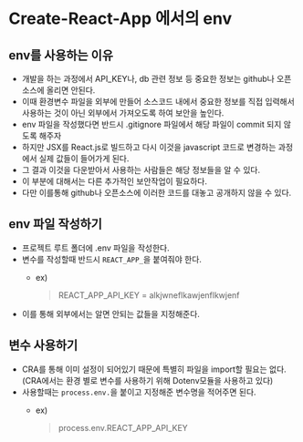 # Create-React-App 에서의 env

## env를 사용하는 이유

 * 개발을 하는 과정에서 API_KEY나, db 관련 정보 등 중요한 정보는 github나 오픈소스에 올리면 안된다.
 * 이때 환경변수 파일을 외부에 만들어 소스코드 내에서 중요한 정보를 직접 입력해서 사용하는 것이 아닌 외부에서 가져오도록 하여 보안을 높인다.
 * env 파일을 작성했다면 반드시 .gitignore 파일에서 해당 파일이 commit 되지 않도록 해주자
 * 하지만 JSX를 React.js로 빌드하고 다시 이것을 javascript 코드로 변경하는 과정에서 실제 값들이 들어가게 된다.
 * 그 결과 이것을 다운받아서 사용하는 사람들은 해당 정보들을 알 수 있다.
 * 이 부분에 대해서는 다른 추가적인 보안작업이 필요하다.
 * 다만 이를통해 github나 오픈소스에 이러한 코드를 대놓고 공개하지 않을 수 있다.

## env 파일 작성하기

 * 프로젝트 루트 폴더에 .env 파일을 작성한다.
 * 변수를 작성할때 반드시 ```REACT_APP_```을 붙여줘야 한다.
    * ex)

        > REACT_APP_API_KEY = alkjwneflkawjenflkwjenf 
 * 이를 통해 외부에서는 알면 안되는 값들을 지정해준다.

## 변수 사용하기

 * CRA를 통해 이미 설정이 되어있기 때문에 특별히 파일을 import할 필요는 없다.
 <br/>(CRA에서는 환경 별로 변수를 사용하기 위해 Dotenv모듈을 사용하고 있다)
 * 사용할때는 ```process.env.```을 붙이고 지정해준 변수명을 적어주면 된다.
    * ex) 

        > process.env.REACT_APP_API_KEY